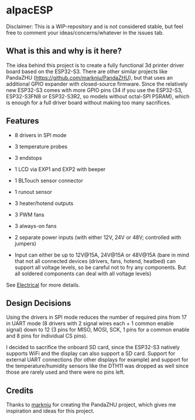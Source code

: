 # alpacESP

Disclaimer: This is a WIP-repository and is not considered stable, but feel free to comment your ideas/concerns/whatever in the issues tab.

## What is this and why is it here?
The idea behind this project is to create a fully functional 3d printer driver board based on the ESP32-S3.
There are other similar projects like PandaZHU (https://github.com/markniu/PandaZHU), but that uses an additional GPIO expander with closed-source firmware.
Since the relatively new ESP32-S3 comes with more GPIO pins (34 if you use the ESP32-S3, ESP32-S3FN8 or ESP32-S3R2, so models without octal-SPI PSRAM),
which is enough for a full driver board without making too many sacrifices.

## Features
 - 8 drivers in SPI mode
 - 3 temperature probes
 - 3 endstops
 - 1 LCD via EXP1 and EXP2 with beeper
 - 1 BLTouch sensor connector
 - 1 runout sensor
 - 3 heater/hotend outputs
 - 3 PWM fans
 - 3 always-on fans

 - 2 separate power inputs (with either 12V, 24V or 48V; controlled with jumpers)
 - Input can either be up to 12V@15A, 24V@15A or 48V@15A (bare in mind that not all connected devices (drivers, fans, hotend, heatbed) can support all voltage levels, so be careful not to fry any components. But all soldered components can deal with all voltage levels)

See [Electrical](https://github.com/Dschorim/alpacESP/blob/main/Electrical.md) for more details.

## Design Decisions
Using the drivers in SPI mode reduces the number of required pins from 17 in UART mode (8 drivers with 2 signal wires each + 1 common enable signal)
down to 12 (3 pins for MISO, MOSI, SCK, 1 pins for a common enable and 8 pins for individual CS pins).

I decided to sacrifice the onboard SD card, since the ESP32-S3 natively supports WiFi and the display can also support a SD card.
Support for external UART connections (for other displays for example) and support for the temperature/humidity sensors like the DTH11 was dropped as well
since those are rarely used and there were no pins left.


## Credits
Thanks to [markniu](https://github.com/markniu) for creating the PandaZHU project, which gives me inspiration and ideas for this project.